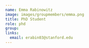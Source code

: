 ```yaml
---
name: Emma Rabinowitz
image: images/groupmembers/emma.png
title: PhD Student
role: phd
group: 
links:
  email: erabin03@stanford.edu
---
```

